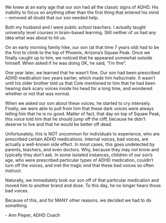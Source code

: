 We knew at an early age that our son had all the classic signs of ADHD. His inability to focus
on anything other than the first thing that entered his mind – removed all doubt that our son
needed help.

Both my husband and I were public school teachers. I actually taught university level courses
in brain-based learning. Still neither of us had any idea what was about to hit us.

On an early morning family hike, our son (at that time 7 years old) had to be the first to climb to
the top of Phoenix, Arizona’s Squaw Peak. Once we finally caught up to him, we noticed that
he appeared somewhat outside himself. When asked if he was doing OK, he said, “I’m fine”.

One year later, we learned that he wasn’t fine. Our son had been prescribed ADHD medication
two years earlier, which made him hallucinate. It wasn’t until his older brother told us that Cole
mentioned to him that he had been hearing dark scary voices inside his head for a long time,
and wondered whether or not that was normal.

When we asked our son about these voices, he started to cry intensely. Finally, we were able
to pull from him that these dark voices were always telling him that he is no good. Matter of
fact, that day on top of Squaw Peak, this voice told him that he should jump off the cliff,
because he didn’t deserve to live and that he would be better off dead.

Unfortunately, this is NOT uncommon for individuals to experience, who are prescribed certain
ADHD medications. Internal voices, bad voices, are actually a well-known side effect. In most
cases, this goes undetected by parents, teachers, and even doctors. Why, because they may
not know and typically they don’t ask. In some isolated instances, children of our son’s age,
who were prescribed particular types of ADHD medication, couldn’t turn off the voices, and
met the tragic end that these bad voices so often instruct.

Naturally, we immediately took our son off of that particular medication and moved him to
another brand and dose. To this day, he no longer hears those bad voices.

Because of this, and for MANY other reasons, we decided we had to do something.

\- Ann Pieper, ADHD Coach